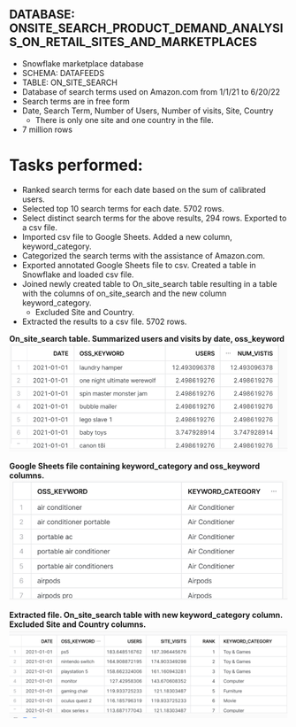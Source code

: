 ## DATABASE: ONSITE_SEARCH_PRODUCT_DEMAND_ANALYSIS_ON_RETAIL_SITES_AND_MARKETPLACES
- Snowflake marketplace database
- SCHEMA:  DATAFEEDS
- TABLE: ON_SITE_SEARCH
- Database of search terms used on Amazon.com from 1/1/21 to 6/20/22
- Search terms are in free form
- Date,  Search Term, Number of Users, Number of visits, Site, Country
  -  There is only one site and one country in the file.   
- 7 million rows

# Tasks performed:
- Ranked search terms for each date based on the sum of calibrated users.
- Selected top 10 search terms for each date. 5702 rows.
- Select distinct search terms for the above results, 294 rows.  Exported to a csv file.
- Imported csv file to Google Sheets.  Added a new column, keyword_category.
- Categorized the search terms with the assistance of Amazon.com.
- Exported annotated Google Sheets file to csv.  Created a table in Snowflake and loaded csv file.
- Joined newly created table to On_site_search table resulting in a table with the columns of on_site_search and the new column keyword_category.
  - Excluded Site and Country.  
- Extracted the results to a csv file.  5702 rows.

<b> On_site_search table.  Summarized users and visits by date, oss_keyword
![On_site_Search table](https://github.com/Sarah269/slice-and-dice/blob/main/Amazon%20Site%20Searches/On_site_search.png)

<b> Google Sheets file containing keyword_category and oss_keyword columns. </b>
![On_site_search Category](https://github.com/Sarah269/slice-and-dice/blob/main/Amazon%20Site%20Searches/On_site_search_categorization.png)

<b> Extracted file. On_site_search table with new keyword_category column. Excluded Site and Country columns. </b>
![On_site_search keyword and keyword_column](https://github.com/Sarah269/slice-and-dice/blob/main/Amazon%20Site%20Searches/On_site_with_category.png)



  
